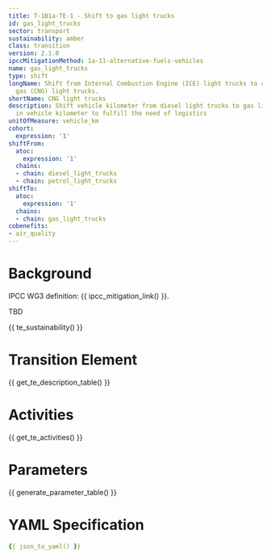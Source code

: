 ```yaml
---
title: T-1B1a-TE-1 - Shift to gas light trucks
id: gas_light_trucks
sector: transport
sustainability: amber
class: transition
version: 2.1.0
ipccMitigationMethod: 1a-11-alternative-fuels-vehicles
name: gas_light_trucks
type: shift
longName: Shift from Internal Combustion Engine (ICE) light trucks to compressed natural
  gas (CNG) light trucks.
shortName: CNG light trucks
description: Shift vehicle kilometer from diesel light trucks to gas light trucks
  in vehicle kilometer to fulfill the need of logistics
unitOfMeasure: vehicle_km
cohort:
  expression: '1'
shiftFrom:
  atoc:
    expression: '1'
  chains:
  - chain: diesel_light_trucks
  - chain: petrol_light_trucks
shiftTo:
  atoc:
    expression: '1'
  chains:
  - chain: gas_light_trucks
cobenefits:
- air_quality
---
```

# Background

IPCC WG3 definition: {{ ipcc_mitigation_link() }}.

TBD




{{ te_sustainability() }}

# Transition Element

{{ get_te_description_table() }}


# Activities

{{ get_te_activities() }}


# Parameters

{{ generate_parameter_table() }}


# YAML Specification

```yaml
{{ json_to_yaml() }}
```
